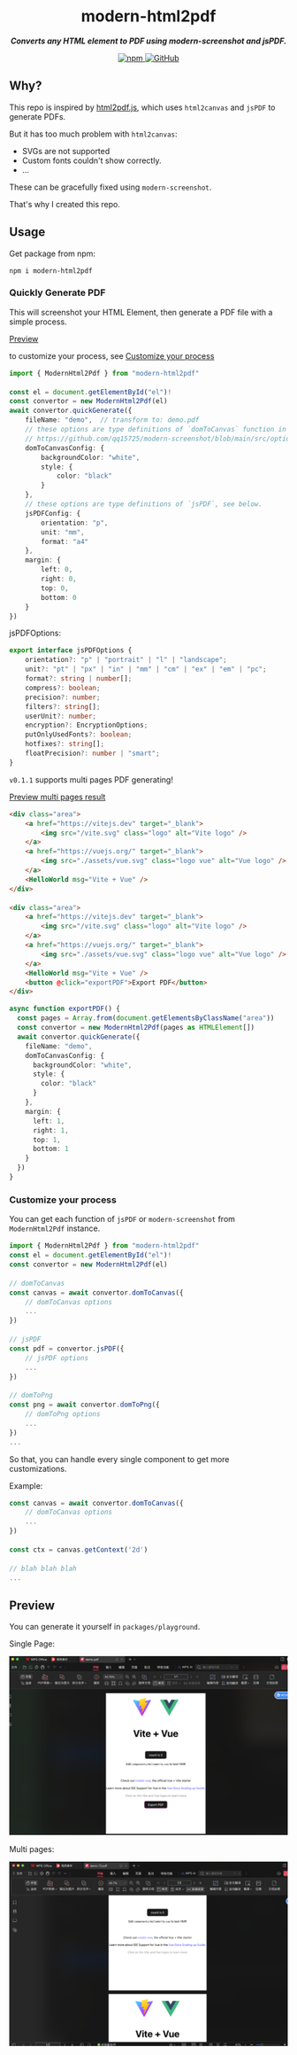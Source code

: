 <h1 align="center">modern-html2pdf</h1>

<p align="center">
    <b>
        <i>Converts any HTML element to PDF using modern-screenshot and jsPDF.</i>
    </b>
</p>

<p align="center">
    <a href="https://www.npmjs.com/package/modern-html2pdf" target="_blank">
        <img src="https://img.shields.io/npm/v/modern-html2pdf?style=flat-square" alt="npm"/>
    </a>
    <a href="https://github.com/Vincent-the-gamer/modern-html2pdf/blob/master/LICENSE" target="_blank">
        <img src="https://img.shields.io/github/license/Vincent-the-gamer/modern-html2pdf?style=flat-square" alt="GitHub"/>
    </a>
</p>


## Why?

This repo is inspired by [html2pdf.js](https://github.com/eKoopmans/html2pdf.js), which uses `html2canvas` and `jsPDF` to generate PDFs. 

But it has too much problem with `html2canvas`:

- SVGs are not supported
- Custom fonts couldn't show correctly.
- ...

These can be gracefully fixed using `modern-screenshot`.

That's why I created this repo.

## Usage
Get package from npm:
```shell
npm i modern-html2pdf
```

### Quickly Generate PDF
This will screenshot your HTML Element, then generate a PDF file with a simple process.

[Preview](#preview)

to customize your process, see [Customize your process](#customize-your-process)

```typescript
import { ModernHtml2Pdf } from "modern-html2pdf"

const el = document.getElementById("el")!
const convertor = new ModernHtml2Pdf(el)
await convertor.quickGenerate({
    fileName: "demo",  // transform to: demo.pdf
    // these options are type definitions of `domToCanvas` function in modern-screenshot
    // https://github.com/qq15725/modern-screenshot/blob/main/src/options.ts
    domToCanvasConfig: {
        backgroundColor: "white",
        style: {
            color: "black"
        }
    },
    // these options are type definitions of `jsPDF`, see below.
    jsPDFConfig: {
        orientation: "p",
        unit: "mm",
        format: "a4"
    },
    margin: {
        left: 0,
        right: 0,
        top: 0,
        bottom: 0
    }
})
```

jsPDFOptions: 
```typescript
export interface jsPDFOptions {
    orientation?: "p" | "portrait" | "l" | "landscape";
    unit?: "pt" | "px" | "in" | "mm" | "cm" | "ex" | "em" | "pc";
    format?: string | number[];
    compress?: boolean;
    precision?: number;
    filters?: string[];
    userUnit?: number;
    encryption?: EncryptionOptions;
    putOnlyUsedFonts?: boolean;
    hotfixes?: string[];
    floatPrecision?: number | "smart";
}
```

`v0.1.1` supports multi pages PDF generating!

[Preview multi pages result](#preview)

```html
<div class="area">
    <a href="https://vitejs.dev" target="_blank">
        <img src="/vite.svg" class="logo" alt="Vite logo" />
    </a>
    <a href="https://vuejs.org/" target="_blank">
        <img src="./assets/vue.svg" class="logo vue" alt="Vue logo" />
    </a>
    <HelloWorld msg="Vite + Vue" />
</div>

<div class="area">
    <a href="https://vitejs.dev" target="_blank">
        <img src="/vite.svg" class="logo" alt="Vite logo" />
    </a>
    <a href="https://vuejs.org/" target="_blank">
        <img src="./assets/vue.svg" class="logo vue" alt="Vue logo" />
    </a>
    <HelloWorld msg="Vite + Vue" />
    <button @click="exportPDF">Export PDF</button>
</div>
```

```typescript
async function exportPDF() {
  const pages = Array.from(document.getElementsByClassName("area"))
  const convertor = new ModernHtml2Pdf(pages as HTMLElement[])
  await convertor.quickGenerate({
    fileName: "demo",
    domToCanvasConfig: {
      backgroundColor: "white",
      style: {
        color: "black"
      }
    },
    margin: {
      left: 1,
      right: 1,
      top: 1,
      bottom: 1
    }
  })
}
```

### Customize your process
You can get each function of `jsPDF` or `modern-screenshot` from `ModernHtml2Pdf` instance.

```typescript
import { ModernHtml2Pdf } from "modern-html2pdf"
const el = document.getElementById("el")!
const convertor = new ModernHtml2Pdf(el)

// domToCanvas
const canvas = await convertor.domToCanvas({
    // domToCanvas options
    ...
})

// jsPDF
const pdf = convertor.jsPDF({
    // jsPDF options
    ...
})

// domToPng
const png = await convertor.domToPng({
    // domToPng options
    ...
})
...
```

So that, you can handle every single component to get more customizations.

Example: 
```typescript
const canvas = await convertor.domToCanvas({
    // domToCanvas options
    ...
})

const ctx = canvas.getContext('2d')

// blah blah blah
...
```

## Preview

You can generate it yourself in `packages/playground`.

Single Page:

![preview](.github/preview.png)

Multi pages:

![preview2](.github/preview2.png)

